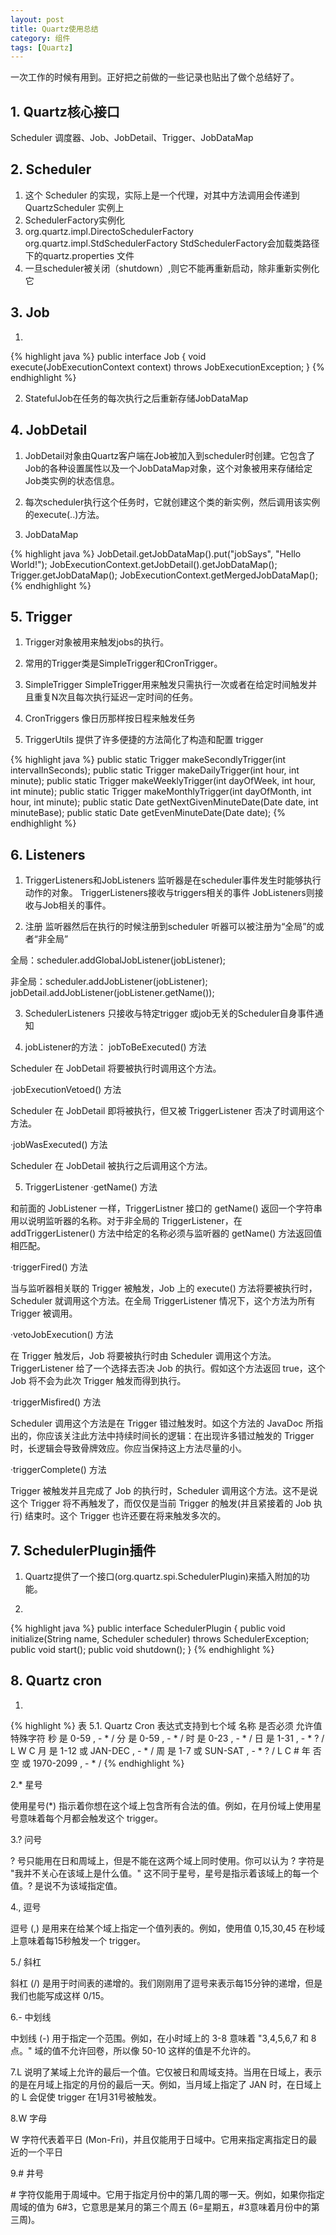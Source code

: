```yaml
---
layout: post
title: Quartz使用总结
category: 组件
tags: [Quartz]
---
```


一次工作的时候有用到。正好把之前做的一些记录也贴出了做个总结好了。


## 1. Quartz核心接口

Scheduler 调度器、Job、JobDetail、Trigger、JobDataMap

## 2. Scheduler
1. 这个 Scheduler 的实现，实际上是一个代理，对其中方法调用会传递到 QuartzScheduler 实例上
2. SchedulerFactory实例化
3. org.quartz.impl.DirectoSchedulerFactory  
   org.quartz.impl.StdSchedulerFactory
StdSchedulerFactory会加载类路径下的quartz.properties 文件
4. 一旦scheduler被关闭（shutdown）,则它不能再重新启动，除非重新实例化它
        
## 3. Job
1. 
{% highlight java %}
public interface Job { void execute(JobExecutionContext context) throws JobExecutionException; }
{% endhighlight %}

2. StatefulJob在任务的每次执行之后重新存储JobDataMap

## 4. JobDetail
1. JobDetail对象由Quartz客户端在Job被加入到scheduler时创建。它包含了Job的各种设置属性以及一个JobDataMap对象，这个对象被用来存储给定Job类实例的状态信息。

2. 每次scheduler执行这个任务时，它就创建这个类的新实例，然后调用该实例的execute(..)方法。

3. JobDataMap

{% highlight java %}
JobDetail.getJobDataMap().put("jobSays", "Hello World!"); 
JobExecutionContext.getJobDetail().getJobDataMap(); 
Trigger.getJobDataMap();
JobExecutionContext.getMergedJobDataMap();
{% endhighlight %}


## 5. Trigger
1. Trigger对象被用来触发jobs的执行。

2. 常用的Trigger类是SimpleTrigger和CronTrigger。

3. SimpleTrigger
SimpleTrigger用来触发只需执行一次或者在给定时间触发并且重复N次且每次执行延迟一定时间的任务。

4. CronTriggers
像日历那样按日程来触发任务

5. TriggerUtils
提供了许多便捷的方法简化了构造和配置 trigger

{% highlight java %}
public static Trigger makeSecondlyTrigger(int intervalInSeconds);
public static Trigger makeDailyTrigger(int hour, int minute);
public static Trigger makeWeeklyTrigger(int dayOfWeek, int hour, int minute);
public static Trigger makeMonthlyTrigger(int dayOfMonth, int hour, int minute);
public static Date getNextGivenMinuteDate(Date date, int minuteBase);
public static Date getEvenMinuteDate(Date date);
{% endhighlight %}


## 6. Listeners
1. TriggerListeners和JobListeners 
监听器是在scheduler事件发生时能够执行动作的对象。
TriggerListeners接收与triggers相关的事件
JobListeners则接收与Job相关的事件。

2. 注册
监听器然后在执行的时候注册到scheduler
听器可以被注册为“全局”的或者“非全局”

全局：scheduler.addGlobalJobListener(jobListener);  

非全局：scheduler.addJobListener(jobListener);    
 jobDetail.addJobListener(jobListener.getName());  

3. SchedulerListeners
只接收与特定trigger 或job无关的Scheduler自身事件通知

4. jobListener的方法：
jobToBeExecuted() 方法

Scheduler 在 JobDetail 将要被执行时调用这个方法。

·jobExecutionVetoed() 方法

Scheduler 在 JobDetail 即将被执行，但又被 TriggerListener 否决了时调用这个方法。

·jobWasExecuted() 方法

Scheduler 在 JobDetail 被执行之后调用这个方法。

5. TriggerListener
·getName() 方法

和前面的 JobListener 一样，TriggerListner 接口的 getName() 返回一个字符串用以说明监听器的名称。对于非全局的 TriggerListener，在 addTriggerListener() 方法中给定的名称必须与监听器的 getName() 方法返回值相匹配。

·triggerFired() 方法

当与监听器相关联的 Trigger 被触发，Job 上的 execute() 方法将要被执行时，Scheduler 就调用这个方法。在全局 TriggerListener 情况下，这个方法为所有 Trigger 被调用。

·vetoJobExecution() 方法

在 Trigger 触发后，Job 将要被执行时由 Scheduler 调用这个方法。TriggerListener 给了一个选择去否决 Job 的执行。假如这个方法返回 true，这个 Job 将不会为此次 Trigger 触发而得到执行。

·triggerMisfired() 方法

Scheduler 调用这个方法是在 Trigger 错过触发时。如这个方法的 JavaDoc 所指出的，你应该关注此方法中持续时间长的逻辑：在出现许多错过触发的 Trigger 时，长逻辑会导致骨牌效应。你应当保持这上方法尽量的小。

·triggerComplete() 方法

Trigger 被触发并且完成了 Job 的执行时，Scheduler 调用这个方法。这不是说这个 Trigger 将不再触发了，而仅仅是当前 Trigger 的触发(并且紧接着的 Job 执行) 结束时。这个 Trigger 也许还要在将来触发多次的。

## 7. SchedulerPlugin插件
1. Quartz提供了一个接口(org.quartz.spi.SchedulerPlugin)来插入附加的功能。

2. 
{% highlight java %}
public interface SchedulerPlugin {
 public void initialize(String name, Scheduler scheduler) throws SchedulerException;
 public void start();
 public void shutdown();
}
{% endhighlight %}


## 8. Quartz cron 
1.

{% highlight %}
表 5.1. Quartz Cron 表达式支持到七个域
名称 	是否必须 	允许值 	特殊字符
秒 	是 	0-59 	, - * /
分 	是 	0-59 	, - * /
时 	是 	0-23 	, - * /
日 	是 	1-31 	, - * ? / L W C
月 	是 	1-12 或 JAN-DEC 	, - * /
周 	是 	1-7 或 SUN-SAT 	, - * ? / L C #
年 	否 	空 或 1970-2099 	, - * /
{% endhighlight %}


2.* 星号

使用星号(*) 指示着你想在这个域上包含所有合法的值。例如，在月份域上使用星号意味着每个月都会触发这个 trigger。

3.? 问号

? 号只能用在日和周域上，但是不能在这两个域上同时使用。你可以认为 ? 字符是 "我并不关心在该域上是什么值。" 这不同于星号，星号是指示着该域上的每一个值。? 是说不为该域指定值。

4., 逗号

逗号 (,) 是用来在给某个域上指定一个值列表的。例如，使用值 0,15,30,45 在秒域上意味着每15秒触发一个 trigger。

5./ 斜杠

斜杠 (/) 是用于时间表的递增的。我们刚刚用了逗号来表示每15分钟的递增，但是我们也能写成这样 0/15。

6.- 中划线

中划线 (-) 用于指定一个范围。例如，在小时域上的 3-8 意味着 "3,4,5,6,7 和 8 点。"  域的值不允许回卷，所以像 50-10 这样的值是不允许的。

7.L 说明了某域上允许的最后一个值。它仅被日和周域支持。当用在日域上，表示的是在月域上指定的月份的最后一天。例如，当月域上指定了 JAN 时，在日域上的 L 会促使 trigger 在1月31号被触发。

8.W 字母

W 字符代表着平日 (Mon-Fri)，并且仅能用于日域中。它用来指定离指定日的最近的一个平日

9.# 井号

\# 字符仅能用于周域中。它用于指定月份中的第几周的哪一天。例如，如果你指定周域的值为 6#3，它意思是某月的第三个周五 (6=星期五，#3意味着月份中的第三周)。
